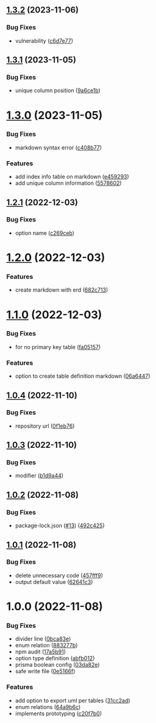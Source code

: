 ## [1.3.2](https://github.com/dbgso/prisma-generator-plantuml-erd/compare/v1.3.1...v1.3.2) (2023-11-06)


### Bug Fixes

* vulnerability ([c6d7e77](https://github.com/dbgso/prisma-generator-plantuml-erd/commit/c6d7e777e05cab2edded38cc60171fae8e818dd5))

## [1.3.1](https://github.com/dbgso/prisma-generator-plantuml-erd/compare/v1.3.0...v1.3.1) (2023-11-05)


### Bug Fixes

* unique column position ([9a6ce1b](https://github.com/dbgso/prisma-generator-plantuml-erd/commit/9a6ce1b8560739e5e82700a6beecf90a01392380))

# [1.3.0](https://github.com/dbgso/prisma-generator-plantuml-erd/compare/v1.2.1...v1.3.0) (2023-11-05)


### Bug Fixes

* markdown syntax error ([c408b77](https://github.com/dbgso/prisma-generator-plantuml-erd/commit/c408b77182bbffd1f43ba75aa35978d5181f564b))


### Features

* add index info table on markdown ([e459293](https://github.com/dbgso/prisma-generator-plantuml-erd/commit/e459293a0d47944ff70df9a247ffb82580da37b9))
* add unique column information ([5578602](https://github.com/dbgso/prisma-generator-plantuml-erd/commit/5578602ae8dc07f955383a89da1fbad1b515072e))

## [1.2.1](https://github.com/dbgso/prisma-generator-plantuml-erd/compare/v1.2.0...v1.2.1) (2022-12-03)


### Bug Fixes

* option name ([c269ceb](https://github.com/dbgso/prisma-generator-plantuml-erd/commit/c269ceb38f793d8926ca6ac2221e498a9e3517dc))

# [1.2.0](https://github.com/dbgso/prisma-generator-plantuml-erd/compare/v1.1.0...v1.2.0) (2022-12-03)


### Features

* create markdown with erd ([682c713](https://github.com/dbgso/prisma-generator-plantuml-erd/commit/682c7138adb671fc16cb39e35eb780354aeb563a))

# [1.1.0](https://github.com/dbgso/prisma-generator-plantuml-erd/compare/v1.0.4...v1.1.0) (2022-12-03)


### Bug Fixes

* for no primary key table ([fa05157](https://github.com/dbgso/prisma-generator-plantuml-erd/commit/fa05157188c3638f608e98ce837185e71ab6cb3f))


### Features

* option to create table definition markdown ([06a6447](https://github.com/dbgso/prisma-generator-plantuml-erd/commit/06a6447d52b19f9b1b4010697c03da6d695df9c2))

## [1.0.4](https://github.com/dbgso/prisma-generator-plantuml-erd/compare/v1.0.3...v1.0.4) (2022-11-10)


### Bug Fixes

* repository url ([0f1eb76](https://github.com/dbgso/prisma-generator-plantuml-erd/commit/0f1eb761626656d6750227d3046fb7e2950b234b))

## [1.0.3](https://github.com/dbgso/prisma-generator-plantuml-erd/compare/v1.0.2...v1.0.3) (2022-11-10)


### Bug Fixes

* modifier ([b1d9a44](https://github.com/dbgso/prisma-generator-plantuml-erd/commit/b1d9a4486becf421c244adb7c7ff7fa7a73e8cf7))

## [1.0.2](https://github.com/dbgso/prisma-generator-plantuml-erd/compare/v1.0.1...v1.0.2) (2022-11-08)


### Bug Fixes

* package-lock.json ([#13](https://github.com/dbgso/prisma-generator-plantuml-erd/issues/13)) ([492c425](https://github.com/dbgso/prisma-generator-plantuml-erd/commit/492c42537594c54e5e704b8cf9463cb562ee7bb2))

## [1.0.1](https://github.com/dbgso/prisma-generator-plantuml-erd/compare/v1.0.0...v1.0.1) (2022-11-08)


### Bug Fixes

* delete unnecessary code ([457fff9](https://github.com/dbgso/prisma-generator-plantuml-erd/commit/457fff95aff5ef058f36fc5ca32149931e5e9c42))
* output default value ([62641c3](https://github.com/dbgso/prisma-generator-plantuml-erd/commit/62641c3bcfaea875fea6f47e51a7bdd37536a0d7))

# 1.0.0 (2022-11-08)


### Bug Fixes

* divider line ([0bca83e](https://github.com/dbgso/prisma-generator-plantuml-erd/commit/0bca83e0cdfc0a28586b231a122e76a4070e6291))
* enum relation ([883277b](https://github.com/dbgso/prisma-generator-plantuml-erd/commit/883277bb13a8125d4165ddd53ae56f449542d912))
* npm audit ([17a5b91](https://github.com/dbgso/prisma-generator-plantuml-erd/commit/17a5b91d87fcc042b4031722e7d023ec8bdcbe15))
* option type definition ([abfb012](https://github.com/dbgso/prisma-generator-plantuml-erd/commit/abfb0125633e789c98535bef242585b985d2e900))
* prisma boolean config ([03da82e](https://github.com/dbgso/prisma-generator-plantuml-erd/commit/03da82e052cbd7b495a26b5566c5b35c73e3b027))
* safe write file ([0e5166f](https://github.com/dbgso/prisma-generator-plantuml-erd/commit/0e5166f12925da0d376a34f4d51db55cf9c915f9))


### Features

* add option to export uml per tables ([31cc2ad](https://github.com/dbgso/prisma-generator-plantuml-erd/commit/31cc2adc87689650f9889d847231fa17ee867316))
* enum relations ([64a9b6c](https://github.com/dbgso/prisma-generator-plantuml-erd/commit/64a9b6cab4db1a0cdcb5e4d862aab2ff593b3a19))
* implements prototyping ([c20f7b0](https://github.com/dbgso/prisma-generator-plantuml-erd/commit/c20f7b0683c2d387f0f0870623859fe4286aef72))
